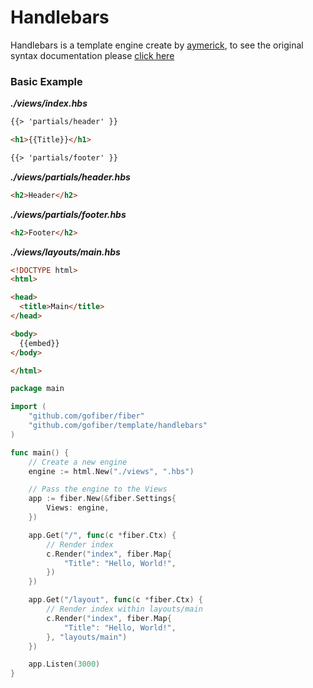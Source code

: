 # Handlebars

Handlebars is a template engine create by [aymerick](https://github.com/aymerick/raymond), to see the original syntax documentation please [click here](https://github.com/aymerick/raymond#table-of-contents)

### Basic Example

_**./views/index.hbs**_
```html
{{> 'partials/header' }}

<h1>{{Title}}</h1>

{{> 'partials/footer' }}
```
_**./views/partials/header.hbs**_
```html
<h2>Header</h2>
```
_**./views/partials/footer.hbs**_
```html
<h2>Footer</h2>
```
_**./views/layouts/main.hbs**_
```html
<!DOCTYPE html>
<html>

<head>
  <title>Main</title>
</head>

<body>
  {{embed}}
</body>

</html>
```

```go
package main

import (
	"github.com/gofiber/fiber"
	"github.com/gofiber/template/handlebars"
)

func main() {
	// Create a new engine
	engine := html.New("./views", ".hbs")

	// Pass the engine to the Views
	app := fiber.New(&fiber.Settings{
		Views: engine,
	})

	app.Get("/", func(c *fiber.Ctx) {
		// Render index
		c.Render("index", fiber.Map{
			"Title": "Hello, World!",
		})
	})

	app.Get("/layout", func(c *fiber.Ctx) {
		// Render index within layouts/main
		c.Render("index", fiber.Map{
			"Title": "Hello, World!",
		}, "layouts/main")
	})

	app.Listen(3000)
}

```